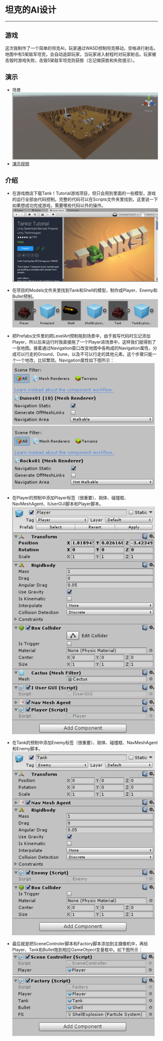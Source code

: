 # 坦克的AI设计
--------------
## 游戏
这次我制作了一个简单的坦克AI，玩家通过WASD控制坦克移动，空格进行射击。地图中有5架敌军坦克，会自动追踪玩家，当玩家进入射程时对玩家射击。玩家被击毁时游戏失败，击毁5架敌军坦克则获胜（忘记做获胜和失败提示）。

## 演示
+ 场景
![plane](https://raw.githubusercontent.com/MapleLai/Homework9/master/Screenshot/Plane.png)
+ [演示视频](https://pan.baidu.com/s/1UCd-Qk4OLCmzgr4dTmVoyw)

## 介绍
+ 在游戏商店下载Tank！Tutorial游戏项目，但只会用到里面的一些模型，游戏的运行全部由代码控制。完整的代码可以在Scripts文件夹里找到，这里说一下如果想成功完成游戏，需要哪些代码以外的操作。
![Tanks](https://raw.githubusercontent.com/MapleLai/Homework9/master/Screenshot/Tanks.jpg)

+ 在项目的Models文件夹里找到Tank和Shell的模型，制作成Player、Enemy和Bullet预制。
![prefabs](https://raw.githubusercontent.com/MapleLai/Homework9/master/Screenshot/Prefabs.png)

+ 把Prefabs文件里的把LevelArt预制拖到场景中，由于我写代码时忘记添加Player，所以后来运行时我直接拖了一个Player进场景中，这样我们就得到了一张地图。接着通过Navigation窗口改变地图中各构成的Navigation属性，分成可以行走的Ground、Dune，以及不可以行走的其他元素。这个步骤只能一个一个地改，比较繁琐。Navigation属性如下图所示：
![walkable](https://raw.githubusercontent.com/MapleLai/Homework9/master/Screenshot/walkable.png)
![unwalkable](https://raw.githubusercontent.com/MapleLai/Homework9/master/Screenshot/unwalkable.png)

+ 在Player的预制中添加Player标签（很重要）、刚体、碰撞框、NavMeshAgent、IUserGUI脚本和Player脚本。
![Player](https://raw.githubusercontent.com/MapleLai/Homework9/master/Screenshot/Player.jpg)

+ 在Tank的预制中添加Enemy标签（很重要）、刚体、碰撞框、NavMeshAgent和Enemy脚本。
![Tank](https://raw.githubusercontent.com/MapleLai/Homework9/master/Screenshot/Tank.jpg)

+ 最后就是把SceneControler脚本和Factory脚本添加到主摄像机中，再给Player、Tank和Bullet拖到相应GameObject变量框中。如下图所示：
![SceneControler](https://raw.githubusercontent.com/MapleLai/Homework9/master/Screenshot/Scene%20Controller.png)
![Factory](https://raw.githubusercontent.com/MapleLai/Homework9/master/Screenshot/Factory.png)
